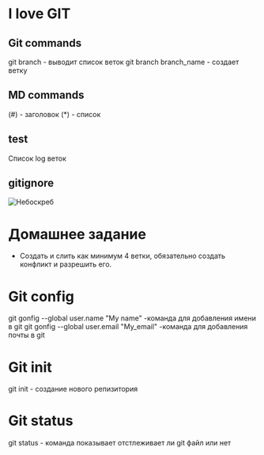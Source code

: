 # I love GIT

## Git commands
git branch - выводит список веток
git branch branch_name - создает ветку
## MD commands
(#) - заголовок
(*) - список

## test
Список log веток

## gitignore
![Небоскреб](picture.jpg)

# Домашнее задание 

- Создать и слить как минимум 4 ветки, обязательно создать конфликт и разрешить его. 

# Git config
git gonfig --global user.name "My name" -команда для добавления имени в git
git gonfig --global user.email "My_email" -команда для добавления почты в git






# Git init
git init - создание нового репизитория
# Git status
git status - команда показывает отстлеживает ли git файл или нет
